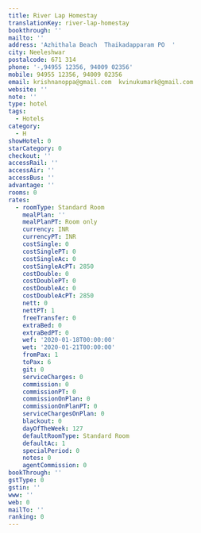 ```yaml
---
title: River Lap Homestay
translationKey: river-lap-homestay
bookthrough: ''
mailto: ''
address: 'Azhithala Beach  Thaikadapparam PO  '
city: Neeleshwar
postalcode: 671 314
phone: '-,94955 12356, 94009 02356'
mobile: 94955 12356, 94009 02356
email: krishnanoppa@gmail.com  kvinukumark@gmail.com
website: ''
note: ''
type: hotel
tags:
  - Hotels
category:
  - H
showHotel: 0
starCategory: 0
checkout: ''
accessRail: ''
accessAir: ''
accessBus: ''
advantage: ''
rooms: 0
rates:
  - roomType: Standard Room
    mealPlan: ''
    mealPlanPT: Room only
    currency: INR
    currencyPT: INR
    costSingle: 0
    costSinglePT: 0
    costSingleAc: 0
    costSingleAcPT: 2850
    costDouble: 0
    costDoublePT: 0
    costDoubleAc: 0
    costDoubleAcPT: 2850
    nett: 0
    nettPT: 1
    freeTransfer: 0
    extraBed: 0
    extraBedPT: 0
    wef: '2020-01-18T00:00:00'
    wet: '2020-01-21T00:00:00'
    fromPax: 1
    toPax: 6
    git: 0
    serviceCharges: 0
    commission: 0
    commissionPT: 0
    commissionOnPlan: 0
    commissionOnPlanPT: 0
    serviceChargesOnPlan: 0
    blackout: 0
    dayOfTheWeek: 127
    defaultRoomType: Standard Room
    defaultAc: 1
    specialPeriod: 0
    notes: 0
    agentCommission: 0
bookThrough: ''
gstType: 0
gstin: ''
www: ''
web: 0
mailTo: ''
ranking: 0
---
```







